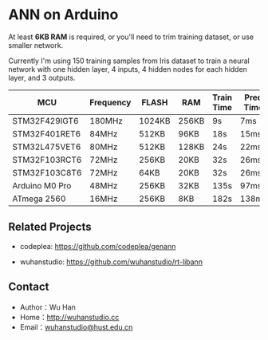 # ANN on Arduino

At least **6KB RAM** is required, or you'll need to trim training dataset, or use smaller network.

Currently I'm using 150 training samples from Iris dataset to train a neural network with one hidden layer, 4 inputs, 4 hidden nodes for each hidden layer, and 3 outputs.

| MCU            | Frequency | FLASH  | RAM   | Train Time | Pred Time | Accuracy |
| -------------- | --------- | ------ | ----- | ---------- | --------- | -------- |
| STM32F429IGT6  | 180MHz    | 1024KB | 256KB | 9s         | 7ms       | 96.0%    |
| STM32F401RET6  | 84MHz     | 512KB  | 96KB  | 18s        | 15ms      | 96.0%    |
| STM32L475VET6  | 80MHz     | 512KB  | 128KB | 24s        | 22ms      | 96.0%    |
| STM32F103RCT6  | 72MHz     | 256KB  | 20KB  | 32s        | 26ms      | 96.0%    |
| STM32F103C8T6  | 72MHz     | 64KB   | 20KB  | 32s        | 26ms      | 96.0%    |
| Arduino M0 Pro | 48MHz     | 256KB  | 32KB  | 135s       | 97ms      | 96.0%    |
| ATmega 2560    | 16MHz     | 256KB  | 8KB   | 182s       | 138ms     | 96.0%    |

## Related Projects

- codeplea: https://github.com/codeplea/genann

- wuhanstudio: https://github.com/wuhanstudio/rt-libann

## Contact

* Author：Wu Han
* Home：http://wuhanstudio.cc
* Email：wuhanstudio@hust.edu.cn
